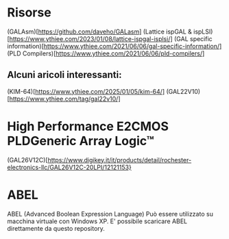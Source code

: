 # Risorse

(GALAsm)[https://github.com/daveho/GALasm]
(Lattice ispGAL & ispLSI)[https://www.ythiee.com/2023/01/08/lattice-ispgal-isplsi/]
(GAL specific information)[https://www.ythiee.com/2021/06/06/gal-specific-information/]
(PLD Compilers)[https://www.ythiee.com/2021/06/06/pld-compilers/]



## Alcuni aricoli interessanti:
(KIM-64)[https://www.ythiee.com/2025/01/05/kim-64/]
(GAL22V10)[https://www.ythiee.com/tag/gal22v10/]

# High Performance E2CMOS PLDGeneric Array Logic™

(GAL26V12C)[https://www.digikey.it/it/products/detail/rochester-electronics-llc/GAL26V12C-20LPI/12121153}

# ABEL
ABEL (Advanced Boolean Expression Language)
Può essere utilizzato su macchina virtuale con Windows XP.
E' possibile scaricare ABEL direttamente da questo repository.
